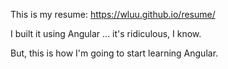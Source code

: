 This is my resume: https://wluu.github.io/resume/

I built it using Angular ... it's ridiculous, I know.

But, this is how I'm going to start learning Angular.
